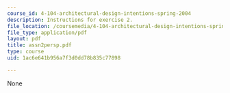 ```yaml
---
course_id: 4-104-architectural-design-intentions-spring-2004
description: Instructions for exercise 2.
file_location: /coursemedia/4-104-architectural-design-intentions-spring-2004/1ac6e641b956a7f3d0dd78b835c77898_assn2persp.pdf
file_type: application/pdf
layout: pdf
title: assn2persp.pdf
type: course
uid: 1ac6e641b956a7f3d0dd78b835c77898

---
```

None